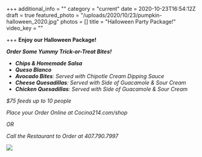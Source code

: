 +++
additional_info = ""
category = "current"
date = 2020-10-23T16:54:12Z
draft = true
featured_photo = "/uploads/2020/10/23/pumpkin-halloween_2020.jpg"
photos = []
title = "Halloween Party Package!"
video_key = ""

+++
**Enjoy our Halloween Package!** 

**_Order Some Yummy Trick-or-Treat Bites!_**

* **_Chips & Homemade Salsa_**
* **_Queso Blanco_**
* **_Avocado Bites_**_: Served with Chipotle Cream Dipping Sauce_
* **_Cheese Quesadillas_**_: Served with Side of Guacamole & Sour Cream_
* **_Chicken Quesadillas_**_: Served with Side of Guacamole & Sour Cream_

_$75 feeds up to 10 people_

_Place your Order Online at Cocina214.com/shop_

_OR_

_Call the Restaurant to Order at 407.790.7997_

  
![](/uploads/2020/10/23/pumpkin-halloween_2020.jpg)